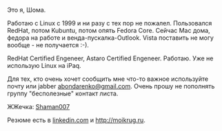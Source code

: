 Это я, Шома.

Работаю с Linux c 1999 и ни разу с тех пор не пожалел. Пользовался
RedHat, потом Kubuntu, потом опять Fedora Core. Сейчас Mac дома, федора
на работе и венда-пускалка-Outlook. Vista поставить не могу вообще - не
получается :-).

RedHat Certified Engeneer, Astaro Certified Engeneer. Работаю. Уже не
использую Linux на iPaq.

Для тех, кто очень хочет сообщить мне что-то важное используйте почту
или jabber abondarenko@gmail.com. Очень прошу не пополнять группу
"бесполезные" контакт листа.

ЖЖечка: [Shaman007](http://shaman007.livejournal.com)

Резюме есть в [linkedin.com](http://www.linkedin.com/in/shaman007) и
<http://moikrug.ru>.
